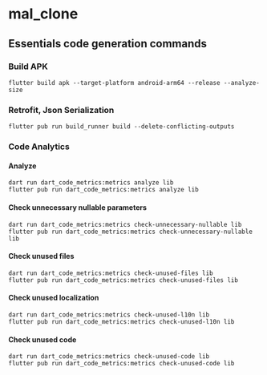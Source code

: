 # mal_clone

## Essentials code generation commands

### Build APK

```shell
flutter build apk --target-platform android-arm64 --release --analyze-size
```

### Retrofit, Json Serialization

```shell
flutter pub run build_runner build --delete-conflicting-outputs
```

### Code Analytics

#### Analyze

```shell
dart run dart_code_metrics:metrics analyze lib
flutter pub run dart_code_metrics:metrics analyze lib
```

#### Check unnecessary nullable parameters

```shell
dart run dart_code_metrics:metrics check-unnecessary-nullable lib
flutter pub run dart_code_metrics:metrics check-unnecessary-nullable lib
```

#### Check unused files

```shell
dart run dart_code_metrics:metrics check-unused-files lib
flutter pub run dart_code_metrics:metrics check-unused-files lib
```

#### Check unused localization

```shell
dart run dart_code_metrics:metrics check-unused-l10n lib
flutter pub run dart_code_metrics:metrics check-unused-l10n lib
```

#### Check unused code

```shell
dart run dart_code_metrics:metrics check-unused-code lib
flutter pub run dart_code_metrics:metrics check-unused-code lib
```
